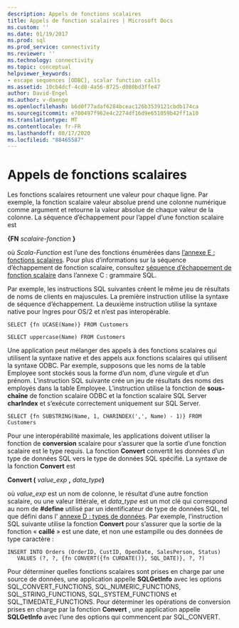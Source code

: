 ```yaml
---
description: Appels de fonctions scalaires
title: Appels de fonction scalaires | Microsoft Docs
ms.custom: ''
ms.date: 01/19/2017
ms.prod: sql
ms.prod_service: connectivity
ms.reviewer: ''
ms.technology: connectivity
ms.topic: conceptual
helpviewer_keywords:
- escape sequences [ODBC], scalar function calls
ms.assetid: 10cb4dcf-4cd8-4a56-8725-d080bd3ffe47
author: David-Engel
ms.author: v-daenge
ms.openlocfilehash: b6d0f77adaf6284bceac126b3539121cbdb174ca
ms.sourcegitcommit: e700497f962e4c2274df16d9e651059b42ff1a10
ms.translationtype: MT
ms.contentlocale: fr-FR
ms.lasthandoff: 08/17/2020
ms.locfileid: "88465587"
---
```

# <a name="scalar-function-calls"></a>Appels de fonctions scalaires
Les fonctions scalaires retournent une valeur pour chaque ligne. Par exemple, la fonction scalaire valeur absolue prend une colonne numérique comme argument et retourne la valeur absolue de chaque valeur de la colonne. La séquence d’échappement pour l’appel d’une fonction scalaire est  
  
 **{FN**  _scalaire-fonction_ **}**  
  
 où *Scala-Function* est l’une des fonctions énumérées dans [l’annexe E : fonctions scalaires](../../../odbc/reference/appendixes/appendix-e-scalar-functions.md). Pour plus d’informations sur la séquence d’échappement de fonction scalaire, consultez [séquence d’échappement de fonction scalaire](../../../odbc/reference/appendixes/scalar-function-escape-sequence.md) dans l’annexe C : grammaire SQL.  
  
 Par exemple, les instructions SQL suivantes créent le même jeu de résultats de noms de clients en majuscules. La première instruction utilise la syntaxe de séquence d’échappement. La deuxième instruction utilise la syntaxe native pour Ingres pour OS/2 et n’est pas interopérable.  
  
```  
SELECT {fn UCASE(Name)} FROM Customers  
  
SELECT uppercase(Name) FROM Customers  
```  
  
 Une application peut mélanger des appels à des fonctions scalaires qui utilisent la syntaxe native et des appels aux fonctions scalaires qui utilisent la syntaxe ODBC. Par exemple, supposons que les noms de la table Employee sont stockés sous la forme d’un nom, d’une virgule et d’un prénom. L’instruction SQL suivante crée un jeu de résultats des noms des employés dans la table Employee. L’instruction utilise la fonction de **sous-chaîne** de fonction scalaire ODBC et la fonction scalaire SQL Server **charIndex** et s’exécute correctement uniquement sur SQL Server.  
  
```  
SELECT {fn SUBSTRING(Name, 1, CHARINDEX(',', Name) - 1)} FROM Customers  
```  
  
 Pour une interopérabilité maximale, les applications doivent utiliser la fonction de **conversion** scalaire pour s’assurer que la sortie d’une fonction scalaire est le type requis. La fonction **Convert** convertit les données d’un type de données SQL vers le type de données SQL spécifié. La syntaxe de la fonction **Convert** est  
  
 **Convert (** _value_exp_ **,** _data_type_**)**  
  
 où *value_exp* est un nom de colonne, le résultat d’une autre fonction scalaire, ou une valeur littérale, et *data_type* est un mot clé qui correspond au nom de **#define** utilisé par un identificateur de type de données SQL, tel que défini dans l' [annexe D : types de données](../../../odbc/reference/appendixes/appendix-d-data-types.md). Par exemple, l’instruction SQL suivante utilise la fonction **Convert** pour s’assurer que la sortie de la fonction « **caillé** » est une date, et non une estampille ou des données de type caractère :  
  
```  
INSERT INTO Orders (OrderID, CustID, OpenDate, SalesPerson, Status)  
   VALUES (?, ?, {fn CONVERT({fn CURDATE()}, SQL_DATE)}, ?, ?)  
```  
  
 Pour déterminer quelles fonctions scalaires sont prises en charge par une source de données, une application appelle **SQLGetInfo** avec les options SQL_CONVERT_FUNCTIONS, SQL_NUMERIC_FUNCTIONS, SQL_STRING_FUNCTIONS, SQL_SYSTEM_FUNCTIONS et SQL_TIMEDATE_FUNCTIONS. Pour déterminer les opérations de conversion prises en charge par la fonction **Convert** , une application appelle **SQLGetInfo** avec l’une des options qui commencent par SQL_CONVERT.
